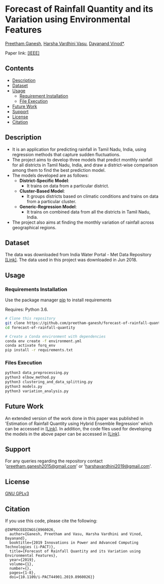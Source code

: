 # Forecast of Rainfall Quantity and its Variation using Environmental Features

[Preetham Ganesh](https://www.linkedin.com/in/preethamganesh/), [Harsha Vardhini Vasu](https://www.linkedin.com/in/harshavardhini1/), [Dayanand Vinod*](https://in.linkedin.com/in/dayanand-vinod).

Paper link: [[IEEE]](https://ieeexplore.ieee.org/document/8960026)

## Contents

- [Description](https://github.com/preetham-ganesh/forecast-of-rainfall-quantity#description)
- [Dataset](https://github.com/preetham-ganesh/forecast-of-rainfall-quantity#dataset)
- [Usage](https://github.com/preetham-ganesh/forecast-of-rainfall-quantity#usage)
	- [Requirement Installation](https://github.com/preetham-ganesh/forecast-of-rainfall-quantity#requirement-installment)
	- [File Execution](https://github.com/preetham-ganesh/forecast-of-rainfall-quantity#file-execution)
- [Future Work](https://github.com/preetham-ganesh/forecast-of-rainfall-quantity#future-work)
- [Support](https://github.com/preetham-ganesh/forecast-of-rainfall-quantity#support)
- [License](https://github.com/preetham-ganesh/forecast-of-rainfall-quantity#license)
- [Citation](https://github.com/preetham-ganesh/forecast-of-rainfall-quantity#citation)

## Description

- It is an application for predicting rainfall in Tamil Nadu, India, using regression methods that capture sudden fluctuations.
- The project aims to develop three models that predict monthly rainfall for all districts in Tamil Nadu, India, and draw a district-wise comparison among them to find the best prediction model.
- The models developed are as follows:
	- **District-Specific Model**:
		- It trains on data from a particular district.
	- **Cluster-Based Model**:
		- It groups districts based on climatic conditions and trains on data from a particular cluster.
	- **Generic-Regression Model**:
		- It trains on combined data from all the districts in Tamil Nadu, India.
- The project also aims at finding the monthly variation of rainfall across geographical regions.

## Dataset

The data was downloaded from India Water Portal - Met Data Repository [[Link]](https://www.indiawaterportal.org/met_data). The data used in this project was downloaded in Jun 2018. 

## Usage

### Requirements Installation

Use the package manager [pip](https://pip.pypa.io/en/stable/) to install requirements

Requires: Python 3.6.

```bash
# Clone this repository
git clone https://github.com/preetham-ganesh/forecast-of-rainfall-quantity.git
cd forecast-of-rainfall-quantity

# Create a Conda environment with dependencies
conda env create -f environment.yml
conda activate forq_env
pip install -r requirements.txt
```

### Files Execution

```bash
python3 data_preprocessing.py
python3 elbow_method.py
python3 clustering_and_data_splitting.py
python3 models.py
python3 variation_analysis.py
```

## Future Work

An extended version of the work done in this paper was published in 'Estimation of Rainfall Quantity using Hybrid Ensemble Regression' which can be accessed in [[Link]](https://ieeexplore.ieee.org/document/8986217). In addition, the code files used for developing the models in the above paper can be accessed in [[Link]](https://github.com/preetham-ganesh/estimation-of-rainfall-quantity).

## Support

For any queries regarding the repository contact 'preetham.ganesh2015@gmail.com' or 'harshavardhini2019@gmail.com'.

## License

[GNU GPLv3](https://choosealicense.com/licenses/gpl-3.0/)

## Citation

If you use this code, please cite the following:

```
@INPROCEEDINGS{8960026,
  author={Ganesh, Preetham and Vasu, Harsha Vardhini and Vinod, Dayanand},
  booktitle={2019 Innovations in Power and Advanced Computing Technologies (i-PACT)}, 
  title={Forecast of Rainfall Quantity and its Variation using Environmental Features}, 
  year={2019},
  volume={1},
  number={},
  pages={1-8},
  doi={10.1109/i-PACT44901.2019.8960026}}
```
